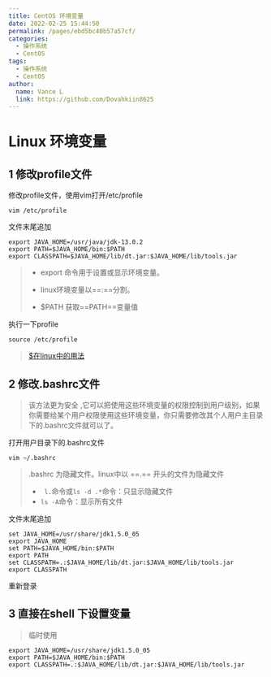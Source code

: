 ```yaml
---
title: CentOS 环境变量
date: 2022-02-25 15:44:50
permalink: /pages/ebd5bc40b57a57cf/
categories:
  - 操作系统
  - CentOS
tags:
  - 操作系统
  - CentOS
author: 
  name: Vance L
  link: https://github.com/Dovahkiin8625
---
```


# Linux 环境变量

## 1 修改profile文件

修改profile文件，使用vim打开/etc/profile

```shell
vim /etc/profile
```

文件末尾追加

```shell
export JAVA_HOME=/usr/java/jdk-13.0.2
export PATH=$JAVA_HOME/bin:$PATH
export CLASSPATH=$JAVA_HOME/lib/dt.jar:$JAVA_HOME/lib/tools.jar

```

> * export 命令用于设置或显示环境变量。
>
> * linux环境变量以==:==分割。
>
> * $PATH  获取==PATH==变量值

执行一下profile

```shell
source /etc/profile
```

> [$在linux中的用法]()

## 2 修改.bashrc文件

> 该方法更为安全 ,它可以把使用这些环境变量的权限控制到用户级别，如果你需要给某个用户权限使用这些环境变量，你只需要修改其个人用户主目录下的.bashrc文件就可以了。

打开用户目录下的.bashrc文件

```
vim ~/.bashrc
```

> .bashrc 为隐藏文件。linux中以  ==.==  开头的文件为隐藏文件
>
> * ` l.`命令或`ls -d .*`命令：只显示隐藏文件
> * `ls -A`命令：显示所有文件

文件末尾追加

```shell
set JAVA_HOME=/usr/share/jdk1.5.0_05
export JAVA_HOME
set PATH=$JAVA_HOME/bin:$PATH
export PATH
set CLASSPATH=.:$JAVA_HOME/lib/dt.jar:$JAVA_HOME/lib/tools.jar
export CLASSPATH
```

重新登录

## 3 直接在shell 下设置变量

> 临时使用

```shell
export JAVA_HOME=/usr/share/jdk1.5.0_05
export PATH=$JAVA_HOME/bin:$PATH
export CLASSPATH=.:$JAVA_HOME/lib/dt.jar:$JAVA_HOME/lib/tools.jar
```


